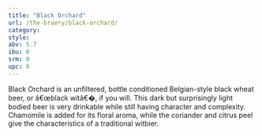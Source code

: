 ```yaml
---
title: "Black Orchard"
url: /the-bruery/black-orchard/
category: 
style: 
abv: 5.7
ibu: 0
srm: 0
upc: 0
---
```

Black Orchard is an unfiltered, bottle conditioned Belgian-style black wheat beer, or â€œblack witâ€�, if you will. This dark but surprisingly light bodied beer is very drinkable while still having character and complexity. Chamomile is added for its floral aroma, while the coriander and citrus peel give the characteristics of a traditional witbier.
